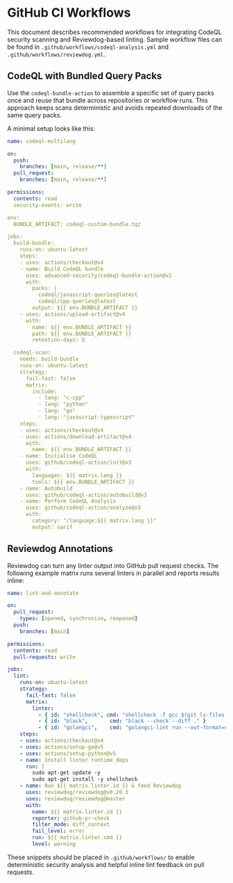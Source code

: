 # GitHub CI Workflows

This document describes recommended workflows for integrating CodeQL security scanning and Reviewdog-based linting. Sample workflow files can be found in `.github/workflows/codeql-analysis.yml` and `.github/workflows/reviewdog.yml`.

## CodeQL with Bundled Query Packs

Use the `codeql-bundle-action` to assemble a specific set of query packs once and reuse that bundle across repositories or workflow runs. This approach keeps scans deterministic and avoids repeated downloads of the same query packs.

A minimal setup looks like this:

```yaml
name: codeql-multilang

on:
  push:
    branches: [main, release/**]
  pull_request:
    branches: [main, release/**]

permissions:
  contents: read
  security-events: write

env:
  BUNDLE_ARTIFACT: codeql-custom-bundle.tgz

jobs:
  build-bundle:
    runs-on: ubuntu-latest
    steps:
    - uses: actions/checkout@v4
    - name: Build CodeQL bundle
      uses: advanced-security/codeql-bundle-action@v2
      with:
        packs: |
          codeql/javascript-queries@latest
          codeql/cpp-queries@latest
        output: ${{ env.BUNDLE_ARTIFACT }}
    - uses: actions/upload-artifact@v4
      with:
        name: ${{ env.BUNDLE_ARTIFACT }}
        path: ${{ env.BUNDLE_ARTIFACT }}
        retention-days: 5

  codeql-scan:
    needs: build-bundle
    runs-on: ubuntu-latest
    strategy:
      fail-fast: false
      matrix:
        include:
          - lang: "c-cpp"
          - lang: "python"
          - lang: "go"
          - lang: "javascript-typescript"
    steps:
    - uses: actions/checkout@v4
    - uses: actions/download-artifact@v4
      with:
        name: ${{ env.BUNDLE_ARTIFACT }}
    - name: Initialise CodeQL
      uses: github/codeql-action/init@v3
      with:
        languages: ${{ matrix.lang }}
        tools: ${{ env.BUNDLE_ARTIFACT }}
    - name: Autobuild
      uses: github/codeql-action/autobuild@v3
    - name: Perform CodeQL Analysis
      uses: github/codeql-action/analyze@v3
      with:
        category: "/language:${{ matrix.lang }}"
        output: sarif
```

## Reviewdog Annotations

Reviewdog can turn any linter output into GitHub pull request checks. The following example matrix runs several linters in parallel and reports results inline:

```yaml
name: lint-and-annotate

on:
  pull_request:
    types: [opened, synchronize, reopened]
  push:
    branches: [main]

permissions:
  contents: read
  pull-requests: write

jobs:
  lint:
    runs-on: ubuntu-latest
    strategy:
      fail-fast: false
      matrix:
        linter:
          - { id: "shellcheck", cmd: "shellcheck -f gcc $(git ls-files '*.sh')" }
          - { id: "black",       cmd: "black --check --diff ." }
          - { id: "golangci",    cmd: "golangci-lint run --out-format=checkstyle" }
    steps:
    - uses: actions/checkout@v4
    - uses: actions/setup-go@v5
    - uses: actions/setup-python@v5
    - name: Install linter runtime deps
      run: |
        sudo apt-get update -y
        sudo apt-get install -y shellcheck
    - name: Run ${{ matrix.linter.id }} & feed Reviewdog
      uses: reviewdog/reviewdog@v0.20.3
      uses: reviewdog/reviewdog@master
      with:
        name: ${{ matrix.linter.id }}
        reporter: github-pr-check
        filter_mode: diff_context
        fail_level: error
        run: ${{ matrix.linter.cmd }}
        level: warning
```

These snippets should be placed in `.github/workflows/` to enable deterministic security analysis and helpful inline lint feedback on pull requests.
